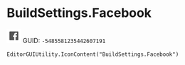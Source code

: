 # BuildSettings.Facebook
![](/img/BuildSettings.Facebook.png)
GUID: `-5485581235442607191`
```
EditorGUIUtility.IconContent("BuildSettings.Facebook")
```
